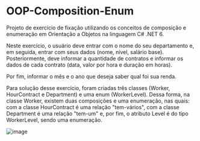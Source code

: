 # OOP-Composition-Enum
<p>Projeto de exercício de fixação utilizando os conceitos de composição e enumeração em Orientação a Objetos na linguagem C# .NET 6.</p>
<p>Neste exercício, o usuário deve entrar com o nome do seu departamento e, em seguida, entrar com seus dados (nome, nível, salário base). 
  Posteriormente, deve informar a quantidade de contratos e informar os dados de cada contrato (data, valor por hora e duração em horas).</p>
<p>Por fim, informar o mês e o ano que deseja saber qual foi sua renda.</p>
<p>Para solução desse exercício, foram criadas três classes (Worker, HourContract e Department) e uma enum (WorkerLevel). Dessa forma, na classe Worker, existem duas composições e uma enumeração, nas quais: com a classe HourContract é uma relação "tem-vários", com a classe Department é uma relação "tem-um" e, por fim, o atributo Level é do tipo WorkerLevel, sendo uma enumeração.</p>

![image](https://user-images.githubusercontent.com/80121288/170869329-ee34693d-303b-470f-9f45-71f9fd6e6c4a.png)
